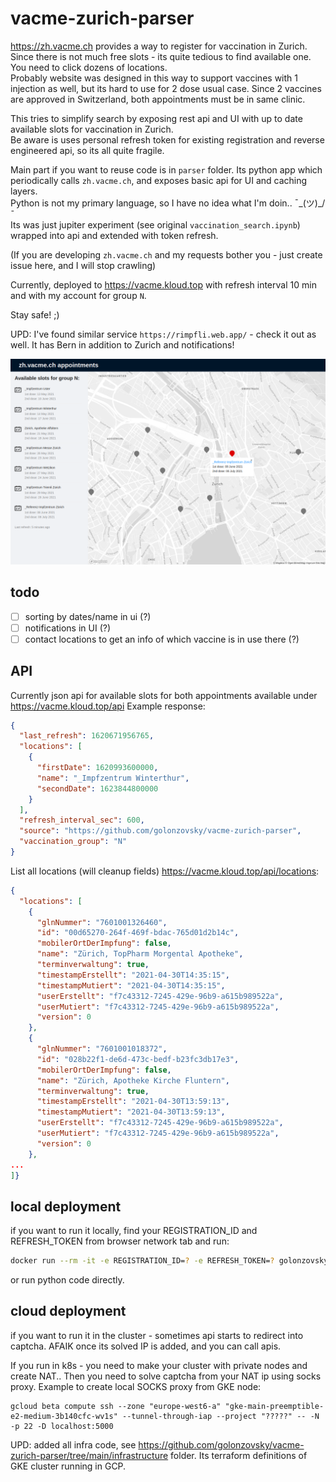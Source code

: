 # vacme-zurich-parser

https://zh.vacme.ch provides a way to register for vaccination in Zurich. Since there is not much free slots - its quite tedious to find available one. You need to click dozens of locations.   
Probably website was designed in this way to support vaccines with 1 injection as well, but its hard to use for 2 dose usual case. Since 2 vaccines are approved in Switzerland, both appointments must be in same clinic.

This tries to simplify search by exposing rest api and UI with up to date available slots for vaccination in Zurich.  
Be aware is uses personal refresh token for existing registration and reverse engineered api, so its all quite fragile.  

Main part if you want to reuse code is in `parser` folder. Its python app which periodically calls `zh.vacme.ch`, and exposes basic api for UI and caching layers.  
Python is not my primary language, so I have no idea what I'm doin.. ¯\_(ツ)_/¯  
Its was just jupiter experiment (see original `vaccination_search.ipynb`) wrapped into api and extended with token refresh.  

(If you are developing `zh.vacme.ch` and my requests bother you - just create issue here, and I will stop crawling)

Currently, deployed to https://vacme.kloud.top with refresh interval 10 min and with my account for group `N`.

Stay safe! ;)

UPD: I've found similar service `https://rimpfli.web.app/` - check it out as well. It has Bern in addition to Zurich and notifications! 

![ui screenshot](ui_example.png)

## todo
- [ ] sorting by dates/name in ui (?)
- [ ] notifications in UI (?)
- [ ] contact locations to get an info of which vaccine is in use there (?)

## API

Currently json api for available slots for both appointments available under https://vacme.kloud.top/api
Example response: 
```json
{
  "last_refresh": 1620671956765,
  "locations": [
    {
      "firstDate": 1620993600000,
      "name": "_Impfzentrum Winterthur",
      "secondDate": 1623844800000
    }
  ],
  "refresh_interval_sec": 600,
  "source": "https://github.com/golonzovsky/vacme-zurich-parser",
  "vaccination_group": "N"
}
```

List all locations (will cleanup fields) https://vacme.kloud.top/api/locations: 
```json
{
  "locations": [
    {
      "glnNummer": "7601001326460",
      "id": "00d65270-264f-469f-bdac-765d01d2b14c",
      "mobilerOrtDerImpfung": false,
      "name": "Zürich, TopPharm Morgental Apotheke",
      "terminverwaltung": true,
      "timestampErstellt": "2021-04-30T14:35:15",
      "timestampMutiert": "2021-04-30T14:35:15",
      "userErstellt": "f7c43312-7245-429e-96b9-a615b989522a",
      "userMutiert": "f7c43312-7245-429e-96b9-a615b989522a",
      "version": 0
    },
    {
      "glnNummer": "7601001018372",
      "id": "028b22f1-de6d-473c-bedf-b23fc3db17e3",
      "mobilerOrtDerImpfung": false,
      "name": "Zürich, Apotheke Kirche Fluntern",
      "terminverwaltung": true,
      "timestampErstellt": "2021-04-30T13:59:13",
      "timestampMutiert": "2021-04-30T13:59:13",
      "userErstellt": "f7c43312-7245-429e-96b9-a615b989522a",
      "userMutiert": "f7c43312-7245-429e-96b9-a615b989522a",
      "version": 0
    },
...
]}
```

## local deployment
if you want to run it locally, find your REGISTRATION_ID and REFRESH_TOKEN from browser network tab and run:
```bash
docker run --rm -it -e REGISTRATION_ID=? -e REFRESH_TOKEN=? golonzovsky/vacme-parser
```

or run python code directly.

## cloud deployment
if you want to run it in the cluster - sometimes api starts to redirect into captcha. AFAIK once its solved IP is added, and you can call apis.  

If you run in k8s - you need to make your cluster with private nodes and create NAT.. Then you need to solve captcha from your NAT ip using socks proxy. Example to create local SOCKS proxy from GKE node:
```
gcloud beta compute ssh --zone "europe-west6-a" "gke-main-preemptible-e2-medium-3b140cfc-wv1s" --tunnel-through-iap --project "?????" -- -N -p 22 -D localhost:5000
```
UPD: added all infra code, see https://github.com/golonzovsky/vacme-zurich-parser/tree/main/infrastructure folder. Its terraform definitions of GKE cluster running in GCP. 


